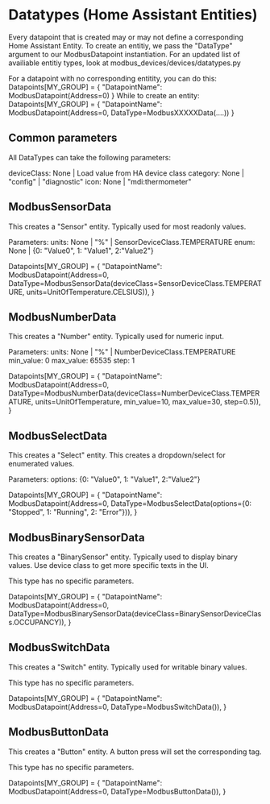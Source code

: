 # Datatypes (Home Assistant Entities)

Every datapoint that is created may or may not define a corresponding Home Assistant Entity.
To create an entitiy, we pass the "DataType" argument to our ModbusDatapoint instantiation.
For an updated list of availiable entitiy types, look at modbus_devices/devices/datatypes.py

For a datapoint with no corresponding entitity, you can do this:
Datapoints[MY_GROUP] = {
	"DatapointName": ModbusDatapoint(Address=0)
}
While to create an entity:
Datapoints[MY_GROUP] = {
	"DatapointName": ModbusDatapoint(Address=0, DataType=ModbusXXXXXData(....))
}

## Common parameters

All DataTypes can take the following parameters:

deviceClass:	None | Load value from HA device class
category:	None | "config" | "diagnostic"
icon:		None | "mdi:thermometer"

## ModbusSensorData

This creates a "Sensor" entity. Typically used for most readonly values.

Parameters:	
units:		None | "%" | SensorDeviceClass.TEMPERATURE
enum:		None | {0: "Value0", 1: "Value1", 2:"Value2"}

Datapoints[MY_GROUP] = {
	"DatapointName": ModbusDatapoint(Address=0, DataType=ModbusSensorData(deviceClass=SensorDeviceClass.TEMPERATURE, units=UnitOfTemperature.CELSIUS)),
}

## ModbusNumberData

This creates a "Number" entity. Typically used for numeric input.

Parameters:	
units:		None | "%" | NumberDeviceClass.TEMPERATURE
min_value:	0
max_value:	65535
step:		1

Datapoints[MY_GROUP] = {
	"DatapointName": ModbusDatapoint(Address=0, DataType=ModbusNumberData(deviceClass=NumberDeviceClass.TEMPERATURE, units=UnitOfTemperature, min_value=10, max_value=30, step=0.5)),
 }

## ModbusSelectData

This creates a "Select" entity. This creates a dropdown/select for enumerated values.

Parameters:	
options:	{0: "Value0", 1: "Value1", 2:"Value2"}

Datapoints[MY_GROUP] = {
	"DatapointName": ModbusDatapoint(Address=0, DataType=ModbusSelectData(options={0: "Stopped", 1: "Running", 2: "Error"})),
 }

## ModbusBinarySensorData

This creates a "BinarySensor" entity. Typically used to display binary values.
Use device class to get more specific texts in the UI.

This type has no specific parameters.

Datapoints[MY_GROUP] = {
	"DatapointName": ModbusDatapoint(Address=0, DataType=ModbusBinarySensorData(deviceClass=BinarySensorDeviceClass.OCCUPANCY)),
}

## ModbusSwitchData

This creates a "Switch" entity. Typically used for writable binary values.

This type has no specific parameters.

Datapoints[MY_GROUP] = {
	"DatapointName": ModbusDatapoint(Address=0, DataType=ModbusSwitchData()),
}

## ModbusButtonData

This creates a "Button" entity. A button press will set the corresponding tag.

This type has no specific parameters.

Datapoints[MY_GROUP] = {
	"DatapointName": ModbusDatapoint(Address=0, DataType=ModbusButtonData()),
}
